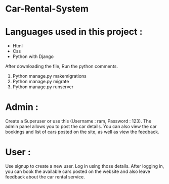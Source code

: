 # Car-Rental-System

# Languages used in this project :

* Html
* Css
* Python with Django

After downloading the file, Run the python comments.

1. Python manage.py makemigrations
2. Python manage.py migrate
3. Python manage.py runserver

# Admin :

Create a Superuser or use this (Username : ram, Password : 123).
The admin panel allows you to post the car details.
You can also view the car bookings and list of cars posted on the site, as well as view the feedback.

# User :

Use signup to create a new user.
Log in using those details.
After logging in, you can book the available cars posted on the website and also leave feedback about the car rental service.
